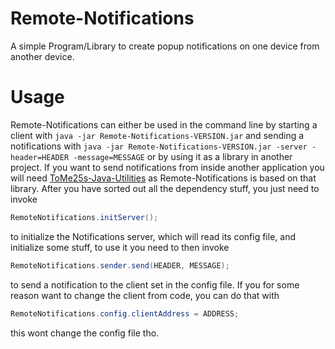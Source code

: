 # Remote-Notifications
A simple Program/Library to create popup notifications on one device from another device.

# Usage
Remote-Notifications can either be used in the command line by starting a client with
`java -jar Remote-Notifications-VERSION.jar`
and sending a notifications with
`java -jar Remote-Notifications-VERSION.jar -server -header=HEADER -message=MESSAGE`
or by using it as a library in another project.
If you want to send notifications from inside another application you will need [ToMe25s-Java-Utilities](https://github.com/ToMe25/ToMe25s-Java-Utilities) as Remote-Notifications is based on that library.
After you have sorted out all the dependency stuff, you just need to invoke
```java
RemoteNotifications.initServer();
```
to initialize the Notifications server, which will read its config file, and initialize some stuff, to use it you need to then invoke
```java
RemoteNotifications.sender.send(HEADER, MESSAGE);
```
to send a notification to the client set in the config file.
If you for some reason want to change the client from code, you can do that with
```java
RemoteNotifications.config.clientAddress = ADDRESS;
```
this wont change the config file tho.

